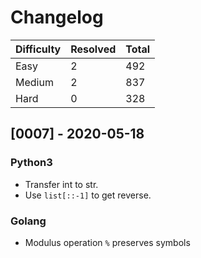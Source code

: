 # Changelog

| Difficulty | Resolved | Total |
| :--------- | :------- | :---- |
| Easy       | 2        | 492   |
| Medium     | 2        | 837   |
| Hard       | 0        | 328   |

## [0007] - 2020-05-18

### Python3

- Transfer int to str.
- Use `list[::-1]` to get reverse.

### Golang

- Modulus operation `%` preserves symbols
